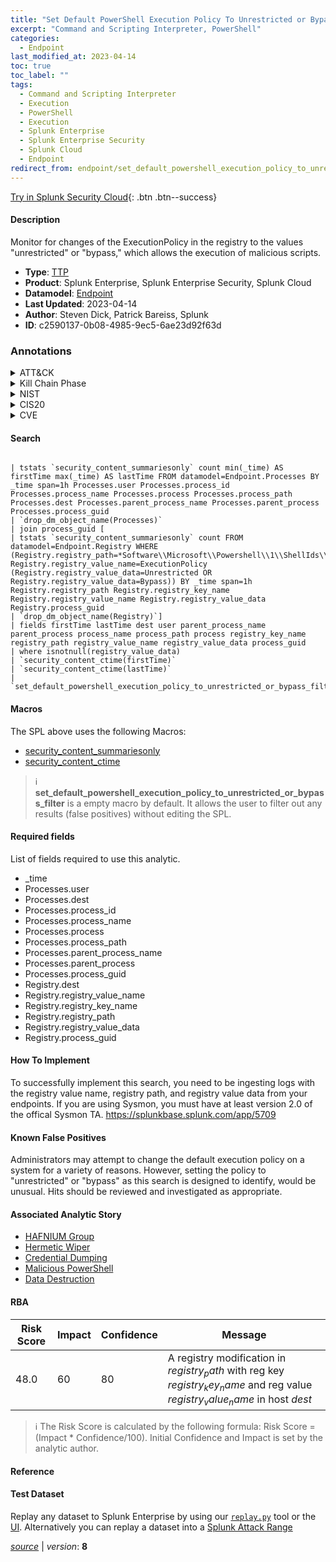 ```yaml
---
title: "Set Default PowerShell Execution Policy To Unrestricted or Bypass"
excerpt: "Command and Scripting Interpreter, PowerShell"
categories:
  - Endpoint
last_modified_at: 2023-04-14
toc: true
toc_label: ""
tags:
  - Command and Scripting Interpreter
  - Execution
  - PowerShell
  - Execution
  - Splunk Enterprise
  - Splunk Enterprise Security
  - Splunk Cloud
  - Endpoint
redirect_from: endpoint/set_default_powershell_execution_policy_to_unrestricted_or_bypass/
---
```




[Try in Splunk Security Cloud](https://www.splunk.com/en_us/cyber-security.html){: .btn .btn--success}

#### Description

Monitor for changes of the ExecutionPolicy in the registry to the values &#34;unrestricted&#34; or &#34;bypass,&#34; which allows the execution of malicious scripts.

- **Type**: [TTP](https://github.com/splunk/security_content/wiki/Detection-Analytic-Types)
- **Product**: Splunk Enterprise, Splunk Enterprise Security, Splunk Cloud
- **Datamodel**: [Endpoint](https://docs.splunk.com/Documentation/CIM/latest/User/Endpoint)
- **Last Updated**: 2023-04-14
- **Author**: Steven Dick, Patrick Bareiss, Splunk
- **ID**: c2590137-0b08-4985-9ec5-6ae23d92f63d

### Annotations
<details>
  <summary>ATT&CK</summary>

<div markdown="1">

#### [ATT&CK](https://attack.mitre.org/)

| ID          | Technique   | Tactic         |
| ----------- | ----------- |--------------- |
| [T1059](https://attack.mitre.org/techniques/T1059/) | Command and Scripting Interpreter | Execution |

| [T1059.001](https://attack.mitre.org/techniques/T1059/001/) | PowerShell | Execution |

</div>
</details>


<details>
  <summary>Kill Chain Phase</summary>

<div markdown="1">

* Installation


</div>
</details>


<details>
  <summary>NIST</summary>

<div markdown="1">

* DE.CM



</div>
</details>

<details>
  <summary>CIS20</summary>

<div markdown="1">

* CIS 10



</div>
</details>

<details>
  <summary>CVE</summary>

<div markdown="1">


</div>
</details>


#### Search

```

| tstats `security_content_summariesonly` count min(_time) AS firstTime max(_time) AS lastTime FROM datamodel=Endpoint.Processes BY _time span=1h Processes.user Processes.process_id Processes.process_name Processes.process Processes.process_path Processes.dest Processes.parent_process_name Processes.parent_process Processes.process_guid 
| `drop_dm_object_name(Processes)` 
| join process_guid [ 
| tstats `security_content_summariesonly` count FROM datamodel=Endpoint.Registry WHERE (Registry.registry_path=*Software\\Microsoft\\Powershell\\1\\ShellIds\\Microsoft.PowerShell* Registry.registry_value_name=ExecutionPolicy (Registry.registry_value_data=Unrestricted OR Registry.registry_value_data=Bypass)) BY _time span=1h Registry.registry_path Registry.registry_key_name Registry.registry_value_name Registry.registry_value_data Registry.process_guid 
| `drop_dm_object_name(Registry)`] 
| fields firstTime lastTime dest user parent_process_name parent_process process_name process_path process registry_key_name registry_path registry_value_name registry_value_data process_guid 
| where isnotnull(registry_value_data) 
| `security_content_ctime(firstTime)` 
| `security_content_ctime(lastTime)` 
| `set_default_powershell_execution_policy_to_unrestricted_or_bypass_filter`
```

#### Macros
The SPL above uses the following Macros:
* [security_content_summariesonly](https://github.com/splunk/security_content/blob/develop/macros/security_content_summariesonly.yml)
* [security_content_ctime](https://github.com/splunk/security_content/blob/develop/macros/security_content_ctime.yml)

> :information_source:
> **set_default_powershell_execution_policy_to_unrestricted_or_bypass_filter** is a empty macro by default. It allows the user to filter out any results (false positives) without editing the SPL.



#### Required fields
List of fields required to use this analytic.
* _time
* Processes.user
* Processes.dest
* Processes.process_id
* Processes.process_name
* Processes.process
* Processes.process_path
* Processes.parent_process_name
* Processes.parent_process
* Processes.process_guid
* Registry.dest
* Registry.registry_value_name
* Registry.registry_key_name
* Registry.registry_path
* Registry.registry_value_data
* Registry.process_guid



#### How To Implement
To successfully implement this search, you need to be ingesting logs with the registry value name, registry path, and registry value data from your endpoints. If you are using Sysmon, you must have at least version 2.0 of the offical Sysmon TA. https://splunkbase.splunk.com/app/5709
#### Known False Positives
Administrators may attempt to change the default execution policy on a system for a variety of reasons. However, setting the policy to &#34;unrestricted&#34; or &#34;bypass&#34; as this search is designed to identify, would be unusual. Hits should be reviewed and investigated as appropriate.

#### Associated Analytic Story
* [HAFNIUM Group](/stories/hafnium_group)
* [Hermetic Wiper](/stories/hermetic_wiper)
* [Credential Dumping](/stories/credential_dumping)
* [Malicious PowerShell](/stories/malicious_powershell)
* [Data Destruction](/stories/data_destruction)




#### RBA

| Risk Score  | Impact      | Confidence   | Message      |
| ----------- | ----------- |--------------|--------------|
| 48.0 | 60 | 80 | A registry modification in $registry_path$ with reg key $registry_key_name$ and reg value $registry_value_name$ in host $dest$ |


> :information_source:
> The Risk Score is calculated by the following formula: Risk Score = (Impact * Confidence/100). Initial Confidence and Impact is set by the analytic author.


#### Reference


#### Test Dataset
Replay any dataset to Splunk Enterprise by using our [`replay.py`](https://github.com/splunk/attack_data#using-replaypy) tool or the [UI](https://github.com/splunk/attack_data#using-ui).
Alternatively you can replay a dataset into a [Splunk Attack Range](https://github.com/splunk/attack_range#replay-dumps-into-attack-range-splunk-server)




[*source*](https://github.com/splunk/security_content/tree/develop/detections/endpoint/set_default_powershell_execution_policy_to_unrestricted_or_bypass.yml) \| *version*: **8**